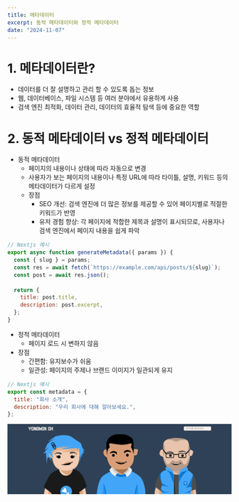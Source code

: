 ```yaml
---
title: 메타데이터
excerpt: 동적 메타데이터와 정적 메타데이터
date: "2024-11-07"
---
```


# 1. 메타데이터란?

- 데이터를 더 잘 설명하고 관리 할 수 있도록 돕는 정보
- 웹, 데이터베이스, 파일 시스템 등 여러 분야에서 유용하게 사용
- 검색 엔진 최적화, 데이터 관리, 데이터의 효율적 탐색 등에 중요한 역할


# 2. 동적 메타데이터 vs 정적 메타데이터

- 동적 메타데이터
  - 페이지의 내용이나 상태에 따라 자동으로 변경
  - 사용자가 보는 페이지의 내용이나 특정 URL에 따라 타이틀, 설명, 키워드 등의 메타데이터가 다르게 설정
  - 장점
    - SEO 개선: 검색 엔진에 더 많은 정보를 제공할 수 있어 페이지별로 적절한 키워드가 반영
    - 유저 경험 향상: 각 페이지에 적합한 제목과 설명이 표시되므로, 사용자나 검색 엔진에서 페이지 내용을 쉽게 파악

```js
// Nextjs 예시
export async function generateMetadata({ params }) {
  const { slug } = params;
  const res = await fetch(`https://example.com/api/posts/${slug}`);
  const post = await res.json();

  return {
    title: post.title,
    description: post.excerpt,
  };
}
```

- 정적 메타데이터
  - 페이지 로드 시 변하지 않음
- 장점
  - 간편함: 유지보수가 쉬움
  - 일관성: 페이지의 주제나 브랜드 이미지가 일관되게 유지

```js
// Nextjs 예시
export const metadata = {
  title: "회사 소개",
  description: "우리 회사에 대해 알아보세요.",
};
```

![요약](image.png)
